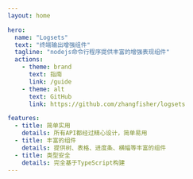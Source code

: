 ```yaml
---
layout: home

hero:
  name: "Logsets"
  text: "终端输出增强组件"
  tagline: "nodejs命令行程序提供丰富的增强表现组件"
  actions:
    - theme: brand
      text: 指南
      link: /guide
    - theme: alt
      text: GitHub
      link: https://github.com/zhangfisher/logsets

features:
  - title: 简单实用
    details: 所有API都经过精心设计，简单易用
  - title: 丰富的组件
    details: 提供树、表格、进度条、横幅等丰富的组件
  - title: 类型安全
    details: 完全基于TypeScript构建
---
```


